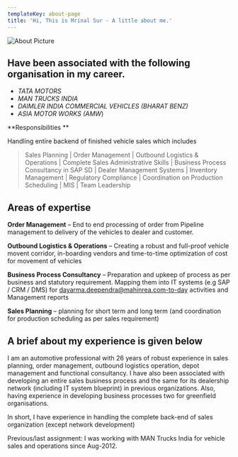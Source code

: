 ```yaml
---
templateKey: about-page
title: 'Hi, This is Mrinal Sur - A little about me.'
---
```

![About Picture](/img/trucks1.jpg "About-picture")

## Have been associated with the following organisation in my career.

* _TATA MOTORS_
* _MAN TRUCKS INDIA_
* _DAIMLER INDIA COMMERCIAL VEHICLES (BHARAT BENZ)_
* _ASIA MOTOR WORKS (AMW_)

**Responsibilities  **

Handling entire backend of finished vehicle sales which includes

> Sales Planning | Order Management | Outbound Logistics & Operations | Complete Sales Administrative Skills | Business Process Consultancy in SAP SD | Dealer Management Systems | Inventory Management | Regulatory Compliance | Coordination on Production Scheduling | MIS | Team Leadership

## Areas of expertise

**Order Management** – End to end processing of order from Pipeline management to delivery of the vehicles to dealer and customer.

**Outbound Logistics & Operations** – Creating a robust and full-proof vehicle movent corridor, in-boarding vendors and time-to-time optimization of cost for movement of vehicles

**Business Process Consultancy** – Preparation and upkeep of process as per business and statutory requirement. Mapping them into IT systems (e.g SAP / CRM / DMS) for dayarma.deependra@mahinrea.com-to-day activities and Management reports

**Sales Planning** – planning for short term and long term (and coordination for production scheduling as per sales requirement)

## A brief about my experience is given below

I am an automotive professional with 26 years of robust experience in sales planning, order management, outbound logistics operation, depot management and functional consultancy. I have also been associated with developing an entire sales business process and the same for its dealership network (including IT system blueprint) in previous organizations. Also, having experience in developing business processes two for greenfield organisations.

In short, I have experience in handling the complete back-end of sales organization (except network development)

Previous/last assignment: I was working with MAN Trucks India for vehicle sales and operations since Aug-2012.
